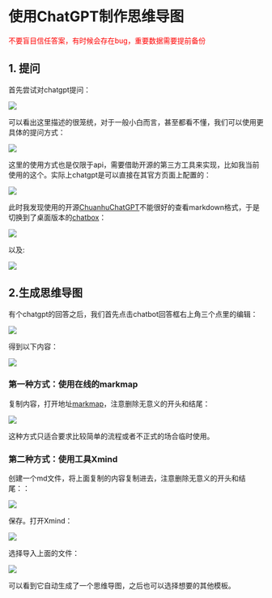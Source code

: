 # 使用ChatGPT制作思维导图

<font color=red>不要盲目信任答案，有时候会存在bug，重要数据需要提前备份</font>

## 1. 提问

首先尝试对chatgpt提问：

![](https://images-pigo.oss-cn-beijing.aliyuncs.com/20230422223312.png)

可以看出这里描述的很笼统，对于一般小白而言，甚至都看不懂，我们可以使用更具体的提问方式：

![](https://images-pigo.oss-cn-beijing.aliyuncs.com/20230422224056.png)

这里的使用方式也是仅限于api，需要借助开源的第三方工具来实现，比如我当前使用的这个。实际上chatgpt是可以直接在其官方页面上配置的：

![](https://images-pigo.oss-cn-beijing.aliyuncs.com/20230422224106.png)

此时我发现使用的开源[ChuanhuChatGPT](https://github.com/GaiZhenbiao/ChuanhuChatGPT)不能很好的查看markdown格式，于是切换到了桌面版本的[chatbox](https://github.com/Bin-Huang/chatbox)：

![](https://images-pigo.oss-cn-beijing.aliyuncs.com/20230422231213.png)

以及:

![](https://images-pigo.oss-cn-beijing.aliyuncs.com/20230422231228.png)



## 2.生成思维导图

有个chatgpt的回答之后，我们首先点击chatbot回答框右上角三个点里的编辑：

![](https://images-pigo.oss-cn-beijing.aliyuncs.com/20230422231559.png)

得到以下内容：

![](https://images-pigo.oss-cn-beijing.aliyuncs.com/20230422231653.png)

### 第一种方式：使用在线的markmap

复制内容，打开地址[markmap](https://markmap.js.org/repl)，注意删除无意义的开头和结尾：

![](https://images-pigo.oss-cn-beijing.aliyuncs.com/20230422232141.png)

这种方式只适合要求比较简单的流程或者不正式的场合临时使用。

### 第二种方式：使用工具Xmind

创建一个md文件，将上面复制的内容复制进去，注意删除无意义的开头和结尾：：

![](https://images-pigo.oss-cn-beijing.aliyuncs.com/20230422232719.png)

保存。打开Xmind：

![](https://images-pigo.oss-cn-beijing.aliyuncs.com/20230422233338.png)

选择导入上面的文件：

![](https://images-pigo.oss-cn-beijing.aliyuncs.com/20230422233459.png)

可以看到它自动生成了一个思维导图，之后也可以选择想要的其他模板。